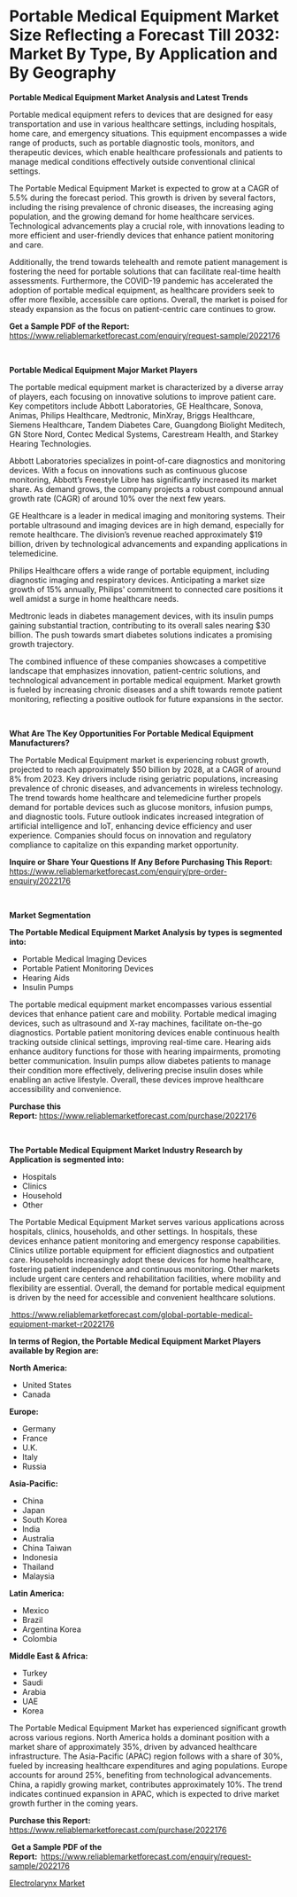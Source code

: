 <p><h1>Portable Medical Equipment Market Size Reflecting a Forecast Till 2032: Market By Type, By Application and By Geography</h1></p><p><strong>Portable Medical Equipment Market Analysis and Latest Trends</strong></p>
<p><p>Portable medical equipment refers to devices that are designed for easy transportation and use in various healthcare settings, including hospitals, home care, and emergency situations. This equipment encompasses a wide range of products, such as portable diagnostic tools, monitors, and therapeutic devices, which enable healthcare professionals and patients to manage medical conditions effectively outside conventional clinical settings.</p><p>The Portable Medical Equipment Market is expected to grow at a CAGR of 5.5% during the forecast period. This growth is driven by several factors, including the rising prevalence of chronic diseases, the increasing aging population, and the growing demand for home healthcare services. Technological advancements play a crucial role, with innovations leading to more efficient and user-friendly devices that enhance patient monitoring and care.</p><p>Additionally, the trend towards telehealth and remote patient management is fostering the need for portable solutions that can facilitate real-time health assessments. Furthermore, the COVID-19 pandemic has accelerated the adoption of portable medical equipment, as healthcare providers seek to offer more flexible, accessible care options. Overall, the market is poised for steady expansion as the focus on patient-centric care continues to grow.</p></p>
<p><strong>Get a Sample PDF of the Report:&nbsp;</strong> <a href="https://www.reliablemarketforecast.com/enquiry/request-sample/2022176?utm_campaign=2516&utm_medium=2&utm_source=Github&utm_content=ia&utm_term=05032025&utm_id=portable-medical-equipment">https://www.reliablemarketforecast.com/enquiry/request-sample/2022176</a></p>
<p>&nbsp;</p>
<p><strong>Portable Medical Equipment Major Market Players</strong></p>
<p><p>The portable medical equipment market is characterized by a diverse array of players, each focusing on innovative solutions to improve patient care. Key competitors include Abbott Laboratories, GE Healthcare, Sonova, Animas, Philips Healthcare, Medtronic, MinXray, Briggs Healthcare, Siemens Healthcare, Tandem Diabetes Care, Guangdong Biolight Meditech, GN Store Nord, Contec Medical Systems, Carestream Health, and Starkey Hearing Technologies.</p><p>Abbott Laboratories specializes in point-of-care diagnostics and monitoring devices. With a focus on innovations such as continuous glucose monitoring, Abbott’s Freestyle Libre has significantly increased its market share. As demand grows, the company projects a robust compound annual growth rate (CAGR) of around 10% over the next few years.</p><p>GE Healthcare is a leader in medical imaging and monitoring systems. Their portable ultrasound and imaging devices are in high demand, especially for remote healthcare. The division’s revenue reached approximately $19 billion, driven by technological advancements and expanding applications in telemedicine.</p><p>Philips Healthcare offers a wide range of portable equipment, including diagnostic imaging and respiratory devices. Anticipating a market size growth of 15% annually, Philips' commitment to connected care positions it well amidst a surge in home healthcare needs.</p><p>Medtronic leads in diabetes management devices, with its insulin pumps gaining substantial traction, contributing to its overall sales nearing $30 billion. The push towards smart diabetes solutions indicates a promising growth trajectory.</p><p>The combined influence of these companies showcases a competitive landscape that emphasizes innovation, patient-centric solutions, and technological advancement in portable medical equipment. Market growth is fueled by increasing chronic diseases and a shift towards remote patient monitoring, reflecting a positive outlook for future expansions in the sector.</p></p>
<p>&nbsp;</p>
<p><strong>What Are The Key Opportunities For Portable Medical Equipment Manufacturers?</strong></p>
<p><p>The Portable Medical Equipment market is experiencing robust growth, projected to reach approximately $50 billion by 2028, at a CAGR of around 8% from 2023. Key drivers include rising geriatric populations, increasing prevalence of chronic diseases, and advancements in wireless technology. The trend towards home healthcare and telemedicine further propels demand for portable devices such as glucose monitors, infusion pumps, and diagnostic tools. Future outlook indicates increased integration of artificial intelligence and IoT, enhancing device efficiency and user experience. Companies should focus on innovation and regulatory compliance to capitalize on this expanding market opportunity.</p></p>
<p><strong>Inquire or Share Your Questions If Any Before Purchasing This Report:</strong> <a href="https://www.reliablemarketforecast.com/enquiry/pre-order-enquiry/2022176?utm_campaign=2516&utm_medium=2&utm_source=Github&utm_content=ia&utm_term=05032025&utm_id=portable-medical-equipment">https://www.reliablemarketforecast.com/enquiry/pre-order-enquiry/2022176</a></p>
<p>&nbsp;</p>
<p><strong>Market Segmentation</strong></p>
<p><strong>The Portable Medical Equipment Market Analysis by types is segmented into:</strong></p>
<p><ul><li>Portable Medical Imaging Devices</li><li>Portable Patient Monitoring Devices</li><li>Hearing Aids</li><li>Insulin Pumps</li></ul></p>
<p><p>The portable medical equipment market encompasses various essential devices that enhance patient care and mobility. Portable medical imaging devices, such as ultrasound and X-ray machines, facilitate on-the-go diagnostics. Portable patient monitoring devices enable continuous health tracking outside clinical settings, improving real-time care. Hearing aids enhance auditory functions for those with hearing impairments, promoting better communication. Insulin pumps allow diabetes patients to manage their condition more effectively, delivering precise insulin doses while enabling an active lifestyle. Overall, these devices improve healthcare accessibility and convenience.</p></p>
<p><strong>Purchase this Report:&nbsp;</strong><a href="https://www.reliablemarketforecast.com/purchase/2022176?utm_campaign=2516&utm_medium=2&utm_source=Github&utm_content=ia&utm_term=05032025&utm_id=portable-medical-equipment">https://www.reliablemarketforecast.com/purchase/2022176</a></p>
<p>&nbsp;</p>
<p><strong>The Portable Medical Equipment Market Industry Research by Application is segmented into:</strong></p>
<p><ul><li>Hospitals</li><li>Clinics</li><li>Household</li><li>Other</li></ul></p>
<p><p>The Portable Medical Equipment Market serves various applications across hospitals, clinics, households, and other settings. In hospitals, these devices enhance patient monitoring and emergency response capabilities. Clinics utilize portable equipment for efficient diagnostics and outpatient care. Households increasingly adopt these devices for home healthcare, fostering patient independence and continuous monitoring. Other markets include urgent care centers and rehabilitation facilities, where mobility and flexibility are essential. Overall, the demand for portable medical equipment is driven by the need for accessible and convenient healthcare solutions.</p></p>
<p><a href="https://www.reliablemarketforecast.com/global-portable-medical-equipment-market-r2022176?utm_campaign=2516&utm_medium=2&utm_source=Github&utm_content=ia&utm_term=05032025&utm_id=portable-medical-equipment">&nbsp;https://www.reliablemarketforecast.com/global-portable-medical-equipment-market-r2022176</a></p>
<p><strong>In terms of Region, the Portable Medical Equipment Market Players available by Region are:</strong></p>
<p>
    <p> <strong> North America: </strong>
        <ul>
            <li>United States</li>
            <li>Canada</li>
        </ul>
        </p> 
    <p> <strong> Europe: </strong>
        <ul>
            <li>Germany</li>
            <li>France</li>
            <li>U.K.</li>
            <li>Italy</li>
            <li>Russia</li>
        </ul>
        </p> 
    <p> <strong> Asia-Pacific: </strong>
        <ul>
            <li>China</li>
            <li>Japan</li>
            <li>South Korea</li>
            <li>India</li>
            <li>Australia</li>
            <li>China Taiwan</li>
            <li>Indonesia</li>
            <li>Thailand</li>
            <li>Malaysia</li>
        </ul>
        </p> 
    <p> <strong> Latin America: </strong>
        <ul>
            <li>Mexico</li>
            <li>Brazil</li>
            <li>Argentina Korea</li>
            <li>Colombia</li>
        </ul>
        </p> 
    <p> <strong> Middle East & Africa: </strong>
        <ul>
            <li>Turkey</li>
            <li>Saudi</li>
            <li>Arabia</li>
            <li>UAE</li>
            <li>Korea</li>
        </ul>
    </p>
    </p>
<p><p>The Portable Medical Equipment Market has experienced significant growth across various regions. North America holds a dominant position with a market share of approximately 35%, driven by advanced healthcare infrastructure. The Asia-Pacific (APAC) region follows with a share of 30%, fueled by increasing healthcare expenditures and aging populations. Europe accounts for around 25%, benefiting from technological advancements. China, a rapidly growing market, contributes approximately 10%. The trend indicates continued expansion in APAC, which is expected to drive market growth further in the coming years.</p></p>
<p><strong>Purchase this Report: </strong><a href="https://www.reliablemarketforecast.com/purchase/2022176?utm_campaign=2516&utm_medium=2&utm_source=Github&utm_content=ia&utm_term=05032025&utm_id=portable-medical-equipment">https://www.reliablemarketforecast.com/purchase/2022176</a></p>
<p>&nbsp;<strong>Get a Sample PDF of the Report:&nbsp;&nbsp;</strong><a href="https://www.reliablemarketforecast.com/enquiry/request-sample/2022176?utm_campaign=2516&utm_medium=2&utm_source=Github&utm_content=ia&utm_term=05032025&utm_id=portable-medical-equipment">https://www.reliablemarketforecast.com/enquiry/request-sample/2022176</a></p>
<p><strong></strong></p>
<p><p><a href="https://github.com/stillsfloria19981/Market-Research-Report-List-1/blob/main/electrolarynx-market.md?utm_campaign=2516&utm_medium=2&utm_source=Github&utm_content=ia&utm_term=05032025&utm_id=portable-medical-equipment">Electrolarynx Market</a></p></p>